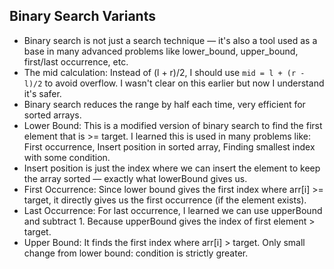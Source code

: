 ## Binary Search Variants
- Binary search is not just a search technique — it's also a tool used as a base in many advanced problems like lower_bound, upper_bound, first/last occurrence, etc.
- The mid calculation: Instead of (l + r)/2, I should use `mid = l + (r - l)/2` to avoid overflow. I wasn't clear on this earlier but now I understand it's safer.
- Binary search reduces the range by half each time, very efficient for sorted arrays.
- Lower Bound: This is a modified version of binary search to find the first element that is >= target. I learned this is used in many problems like: First occurrence, Insert position in sorted array, Finding smallest index with some condition.
- Insert position is just the index where we can insert the element to keep the array sorted — exactly what lowerBound gives us.
- First Occurrence: Since lower bound gives the first index where arr[i] >= target, it directly gives us the first occurrence (if the element exists).
- Last Occurrence: For last occurrence, I learned we can use upperBound and subtract 1. Because upperBound gives the index of first element > target.
- Upper Bound: It finds the first index where arr[i] > target. Only small change from lower bound: condition is strictly greater.
